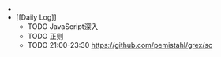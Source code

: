 -
- [[Daily Log]]
	- TODO JavaScript深入
	- TODO 正则
	- TODO 21:00-23:30 https://github.com/pemistahl/grex/sc